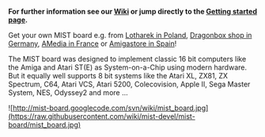 **For further information see our [Wiki](https://github.com/mist-devel/mist-board/wiki) or jump directly to the [Getting started page](https://github.com/mist-devel/mist-board/wiki/GettingStarted).**

Get your own MIST board e.g. from [Lotharek in Poland](https://lotharek.pl/productdetail.php?id=45), [Dragonbox shop in Germany](https://www.dragonbox.de/de/364-mist-fpga-v13-plus-midi-konsolen-4260416650978.html), [AMedia in France](https://www.amedia-computer.com/en/accueil/275-mist-midi-13-board-black-metal-case.html) or [Amigastore in Spain](https://amigastore.eu/en/358-mist-midi-fpga-computer-with-midi-add-on.html)!

The MIST board was designed to implement classic 16 bit computers like the Amiga and Atari ST(E) as System-on-a-Chip using modern hardware. But it equally well supports 8 bit systems like the Atari XL, ZX81, ZX Spectrum, C64, Atari VCS, Atari 5200, Colecovision, Apple II, Sega Master System, NES, Odyssey2 and more ...

![http://mist-board.googlecode.com/svn/wiki/mist_board.jpg](https://raw.githubusercontent.com/wiki/mist-devel/mist-board/mist_board.jpg)

